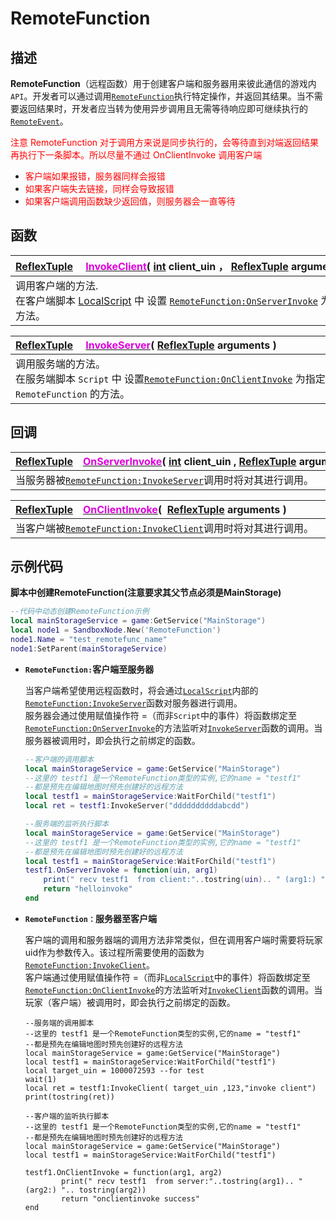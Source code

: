 # RemoteFunction


## 描述

**RemoteFunction**（远程函数）用于创建客户端和服务器用来彼此通信的游戏内`API`。开发者可以通过调用[`RemoteFunction`](/Api/Classes/Script/RemoteFunction.md)执行特定操作，并返回其结果。当不需要返回结果时，开发者应当转为使用异步调用且无需等待响应即可继续执行的[`RemoteEvent`](/Api/Classes/Script/RemoteEvent.md)。<br>

<font color=red>注意 RemoteFunction 对于调用方来说是同步执行的，会等待直到对端返回结果再执行下一条脚本。所以尽量不通过 OnClientInvoke 调用客户端</font>
* <font color=red>客户端如果报错，服务器同样会报错</font>
* <font color=red>如果客户端失去链接，同样会导致报错</font>
* <font color=red>如果客户端调用函数缺少返回值，则服务器会一直等待</font>


## 函数

|<div style="width:700px">[ReflexTuple](/Api/Parameter/Tuple.md)&emsp; [<font color="dd00dd">InvokeClient</font>](/Api/Classes/Script/RemoteFunction_F/InvokeClient.md)(&nbsp;[int](/Api/DataType/Number.md) client_uin ， [ReflexTuple](/Api/Parameter/Tuple.md) arguments )</div>|
|:---------------------------------------------------------------------------------------|
|调用客户端的方法.<br>在客户端脚本 [LocalScript](/Api/Classes/Script/LocalScript.md) 中 设置 [`RemoteFunction:OnServerInvoke`](/Api/Classes/Script/RemoteFunction_F/OnServerInvoke.md) 为绑定至 `RemoteFunction` 的方法。   |

|<div style="width:700px">[ReflexTuple](/Api/Parameter/Tuple.md)&emsp; [<font color="dd00dd">InvokeServer</font>](/Api/Classes/Script/RemoteFunction_F/InvokeServer.md)(&nbsp;[ReflexTuple](/Api/Parameter/Tuple.md) arguments )</div>|
|:-----------------------|
|调用服务端的方法。<br>在服务端脚本 `Script` 中 设置[`RemoteFunction:OnClientInvoke`](/Api/Classes/Script/RemoteFunction_F/OnClientInvoke.md) 为指定 `client` 调用绑定至 `RemoteFunction` 的方法。 |


## 回调

|<div style="width:700px">[ReflexTuple](/Api/Parameter/Tuple.md)&emsp;[<font color="dd00dd">OnServerInvoke</font>](/Api/Classes/Script/RemoteFunction_F/OnServerInvoke.md)( [int](/Api/DataType/Number.md) client_uin , [ReflexTuple](/Api/Parameter/Tuple.md) arguments )</div>|
|:-----------------------|
|当服务器被[`RemoteFunction:InvokeServer`](/Api/Classes/Script/RemoteFunction_F/InvokeServer.md)调用时将对其进行调用。      |


|<div style="width:700px">[ReflexTuple](/Api/Parameter/Tuple.md)&emsp;[<font color="dd00dd">OnClientInvoke</font>](/Api/Classes/Script/RemoteFunction_F/OnClientInvoke.md)( &nbsp;[ReflexTuple](/Api/Parameter/Tuple.md) arguments )</div>|
|:-----------------------|
|当客户端被[`RemoteFunction:InvokeClient`](/Api/Classes/Script/RemoteFunction_F/InvokeClient.md)调用时将对其进行调用。    |


## 示例代码

**脚本中创建RemoteFunction(注意要求其父节点必须是MainStorage)**

```lua
--代码中动态创建RemoteFunction示例 
local mainStorageService = game:GetService("MainStorage")
local node1 = SandboxNode.New('RemoteFunction')
node1.Name = "test_remotefunc_name"
node1:SetParent(mainStorageService)
```

* **`RemoteFunction:`客户端至服务器**

	当客户端希望使用远程函数时，将会通过[`LocalScript`](/Api/Classes/Script/LocalScript.md)内部的[`RemoteFunction:InvokeServer`](/Api/Classes/Script/RemoteFunction_F/InvokeServer.md)函数对服务器进行调用。<br>
	服务器会通过使用赋值操作符 =（而非`Script`中的事件）将函数绑定至[`RemoteFunction:OnServerInvoke`](/Api/Classes/Script/RemoteFunction_F/OnServerInvoke.md)的方法监听对[`InvokeServer`](/Api/Classes/Script/RemoteFunction_F/InvokeServer.md)函数的调用。当服务器被调用时，即会执行之前绑定的函数。

	```lua
	--客户端的调用脚本
	local mainStorageService = game:GetService("MainStorage")
	--这里的 testf1 是一个RemoteFunction类型的实例,它的name = "testf1"
	--都是预先在编辑地图时预先创建好的远程方法
	local testf1 = mainStorageService:WaitForChild("testf1")
	local ret = testf1:InvokeServer("ddddddddddabcdd")
	```

	```lua
	--服务端的监听执行脚本
	local mainStorageService = game:GetService("MainStorage")
	--这里的 testf1 是一个RemoteFunction类型的实例,它的name = "testf1"
	--都是预先在编辑地图时预先创建好的远程方法
	local testf1 = mainStorageService:WaitForChild("testf1")
	testf1.OnServerInvoke = function(uin, arg1)
	    print(" recv testf1  from client:"..tostring(uin).. " (arg1:) ".. tostring(arg1))
	    return "helloinvoke"
	end
	```

* **`RemoteFunction：`服务器至客户端**

	客户端的调用和服务器端的调用方法非常类似，但在调用客户端时需要将玩家uid作为参数传入。该过程所需要使用的函数为[`RemoteFunction:InvokeClient`](/Api/Classes/Script/RemoteFunction_F/InvokeClient.md)。<br>
	客户端通过使用赋值操作符 =（而非[`LocalScript`](/Api/Classes/Script/LocalScript.md)中的事件）将函数绑定至 [`RemoteFunction:OnClientInvoke`](/Api/Classes/Script/RemoteFunction_F/OnClientInvoke.md)的方法监听对[`InvokeClient`](/Api/Classes/Script/RemoteFunction_F/InvokeClient.md)函数的调用。当玩家（客户端）被调用时，即会执行之前绑定的函数。

	```
	--服务端的调用脚本
	--这里的 testf1 是一个RemoteFunction类型的实例,它的name = "testf1"
	--都是预先在编辑地图时预先创建好的远程方法
	local mainStorageService = game:GetService("MainStorage")
	local testf1 = mainStorageService:WaitForChild("testf1")
	local target_uin = 1000072593 --for test
	wait(1)
	local ret = testf1:InvokeClient( target_uin ,123,"invoke client")
	print(tostring(ret))
	```

	```
	--客户端的监听执行脚本
	--这里的 testf1 是一个RemoteFunction类型的实例,它的name = "testf1"
	--都是预先在编辑地图时预先创建好的远程方法
	local mainStorageService = game:GetService("MainStorage")
	local testf1 = mainStorageService:WaitForChild("testf1")

	testf1.OnClientInvoke = function(arg1, arg2)
	        print(" recv testf1  from server:"..tostring(arg1).. " (arg2:) ".. tostring(arg2))
	        return "onclientinvoke success"
	end
	```
